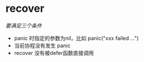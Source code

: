 # recover

_要满足三个条件_
- panic 时指定的参数为nil，比如 panic("xxx failed ...")
- 当前协程没有发生 panic
- recover 没有被defer函数直接调用